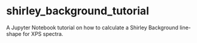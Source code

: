 # shirley_background_tutorial
A Jupyter Notebook tutorial on how to calculate a Shirley Background line-shape for XPS spectra.
